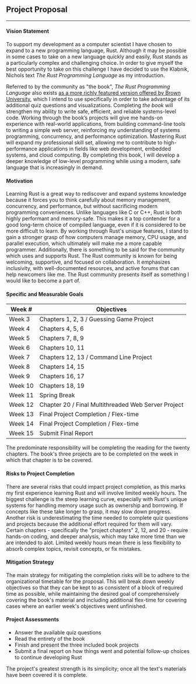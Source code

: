 ## Project Proposal

---

#### Vision Statement

To support my development as a computer scientist I have chosen to expand to a new programming language, Rust. Although it may be possible in some cases to take on a new language quickly and easily, Rust stands as a particularly complex and challenging choice. In order to give myself the best opportunity to take on this challenge I have decided to use the Klabnik, Nichols text *The Rust Programming Language* as my introduction. 

Referred to by the community as "the book", *The Rust Programming Language* also exists [as a more richly featured version offered by Brown University](https://rust-book.cs.brown.edu/), which I intend to use specifically in order to take advantage of its additional quiz questions and visualizations. Completing *the book* will strengthen my ability to write safe, efficient, and reliable systems-level code. Working through the book’s projects will give me hands-on experience with real-world applications, from building command-line tools to writing a simple web server, reinforcing my understanding of systems programming, concurrency, and performance optimization. Mastering Rust will expand my professional skill set, allowing me to contribute to high-performance applications in fields like web development, embedded systems, and cloud computing. By completing this book, I will develop a deeper knowledge of low-level programming while using a modern, safe language that is increasingly in demand.

#### Motivation

Learning Rust is a great way to rediscover and expand systems knowledge because it forces you to think carefully about memory management, concurrency, and performance, but without sacrificing modern programming conveniences. Unlike languages like C or C++, Rust is both highly performant and memory-safe. This makes it a top contender for a good long-term choice of compiled language, even if it is considered to be more difficult to learn. By working through Rust's unique features, I stand to gain a stronger grasp of how computers manage memory, CPU usage, and parallel execution, which ultimately will make me a more capable programmer. Additionally, there is something to be said for the community which uses and supports Rust. The Rust community is known for being welcoming, supportive, and focused on collaboration. It emphasizes inclusivity, with well-documented resources, and active forums that can help newcomers like me. The Rust community presents itself as something I would like to become a part of. 

#### Specific and Measurable Goals

| Week #       | Objectives                                                 |
|--------------|------------------------------------------------------------|
| Week 3       | Chapters 1, 2, 3 / Guessing Game Project                   |
| Week 4       | Chapters 4, 5, 6                                           |
| Week 5       | Chapters 7, 8, 9                                           |
| Week 6       | Chapters 10, 11                                            |
| Week 7       | Chapters 12, 13 / Command Line Project                     |
| Week 8       | Chapters 14, 15                                            |
| Week 9       | Chapters 16, 17                                            |
| Week 10      | Chapters 18, 19                                            |
| Week 11      | Spring Break                                               |
| Week 12      | Chapter 20 / Final Multithreaded Web Server Project        |
| Week 13      | Final Project Completion / Flex-time                       |
| Week 14      | Final Project Completion / Flex-time                       |
| Week 15      | Submit Final Report                                        |

The predominate responsibility will be completing the reading for the twenty chapters. The book's three projects are to be completed on the week in which that chapter is to be covered. 

#### Risks to Project Completion

There are several risks that could impact project completion, as this marks my first experience learning Rust and will involve limited weekly hours. The biggest challenge is the steep learning curve, especially with Rust's unique systems for handling memory usage such as ownership and borrowing. If concepts like these take longer to grasp, it may slow down progress. Another risk is underestimating the time needed to complete quiz questions and projects because the additional effort required for them will vary. Certain chapters - specifically the "project chapters" 2, 12, and 20 - require hands-on coding, and deeper analysis, which may take more time than we are intended to alot. Limited weekly hours mean there is less flexibility to absorb complex topics, revisit concepts, or fix mistakes. 

#### Mitigation Strategy

The main strategy for mitigating the completion risks will be to adhere to the organizational timetable for the proposal. This will break down weekly objectives so that they can be kept to as consistent of a block of required time as possible, while maintaining the desired goal of comprehensively covering the book's material and including additional flex-time for covering cases where an earlier week's objectives went unfinished. 

#### Project Assessments

 - Answer the available quiz questions
 - Read the entirety of the book
 - Finish and present the three included book projects
 - Submit a final report on how things went and potential follow-up choices to continue developing Rust

The project's greatest strength is its simplicity; once all the text's materials have been covered it is complete.

